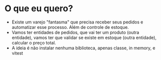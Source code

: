 # O que eu quero?

- Existe um varejo "fantasma" que precisa receber seus pedidos e automatizar esse processo. Além de controle de estoque.
- Vamos ter entidades de pedidos, que vai ter um produto (outra entidade), vamos ter que validar se existe em estoque (outra entidade), calcular o preço total.
- A ideia é não instalar nenhuma biblioteca, apenas classe, in memory, e vitest
